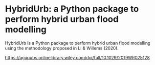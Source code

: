 # HybridUrb: a Python package to perform hybrid urban flood modelling

HybridUrb is a Python package to perform hybrid urban flood modelling using the methodology proposed in Li & Willems (2020).

https://agupubs.onlinelibrary.wiley.com/doi/full/10.1029/2019WR025128
